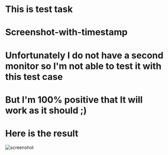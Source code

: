 # This is test task
# Screenshot-with-timestamp

# Unfortunately I do not have a second monitor so I'm not able to test it with this test case
# But I'm 100% positive that It will work as it should ;)

# Here is the result
![screenshot](https://github.com/duarrrd/test-task-Screenshot-with-timestamp/assets/94750857/8d824eaf-63e0-4516-a9a9-36e340e187d6)
